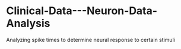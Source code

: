 Clinical-Data---Neuron-Data-Analysis
====================================

Analyzing spike times to determine neural response to certain stimuli